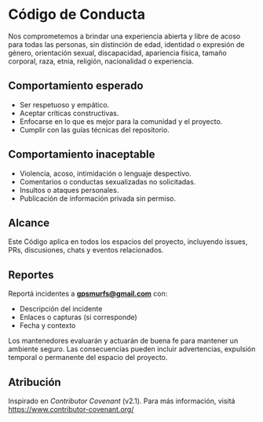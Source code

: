 # Código de Conducta

Nos comprometemos a brindar una experiencia abierta y libre de acoso para todas las personas, sin distinción de edad, identidad o expresión de género, orientación sexual, discapacidad, apariencia física, tamaño corporal, raza, etnia, religión, nacionalidad o experiencia.

## Comportamiento esperado

-   Ser respetuoso y empático.
-   Aceptar críticas constructivas.
-   Enfocarse en lo que es mejor para la comunidad y el proyecto.
-   Cumplir con las guías técnicas del repositorio.

## Comportamiento inaceptable

-   Violencia, acoso, intimidación o lenguaje despectivo.
-   Comentarios o conductas sexualizadas no solicitadas.
-   Insultos o ataques personales.
-   Publicación de información privada sin permiso.

## Alcance

Este Código aplica en todos los espacios del proyecto, incluyendo issues, PRs, discusiones, chats y eventos relacionados.

## Reportes

Reportá incidentes a **gpsmurfs@gmail.com** con:

-   Descripción del incidente
-   Enlaces o capturas (si corresponde)
-   Fecha y contexto

Los mantenedores evaluarán y actuarán de buena fe para mantener un ambiente seguro. Las consecuencias pueden incluir advertencias, expulsión temporal o permanente del espacio del proyecto.

## Atribución

Inspirado en _Contributor Covenant_ (v2.1). Para más información, visitá https://www.contributor-covenant.org/
